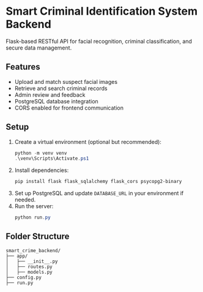 # Smart Criminal Identification System Backend

Flask-based RESTful API for facial recognition, criminal classification, and secure data management.

## Features
- Upload and match suspect facial images
- Retrieve and search criminal records
- Admin review and feedback
- PostgreSQL database integration
- CORS enabled for frontend communication

## Setup
1. Create a virtual environment (optional but recommended):
   ```powershell
   python -m venv venv
   .\venv\Scripts\Activate.ps1
   ```
2. Install dependencies:
   ```powershell
   pip install flask flask_sqlalchemy flask_cors psycopg2-binary
   ```
3. Set up PostgreSQL and update `DATABASE_URL` in your environment if needed.
4. Run the server:
   ```powershell
   python run.py
   ```

## Folder Structure
```
smart_crime_backend/
├── app/
│   ├── __init__.py
│   ├── routes.py
│   ├── models.py
├── config.py
├── run.py
```

